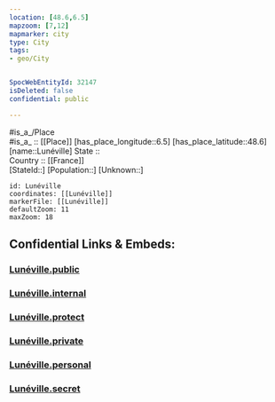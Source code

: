 ```yaml
---
location: [48.6,6.5] 
mapzoom: [7,12] 
mapmarker: city 
type: City
tags:
- geo/City


SpocWebEntityId: 32147
isDeleted: false
confidential: public

---
```

#is_a_/Place  
#is_a_ :: [[Place]] 
[has_place_longitude::6.5] 
[has_place_latitude::48.6] 
[name::Lunéville] 
State ::  
Country :: [[France]]  
[StateId::] 
[Population::] 
[Unknown::] 


```leaflet
id: Lunéville
coordinates: [[Lunéville]] 
markerFile: [[Lunéville]] 
defaultZoom: 11 
maxZoom: 18
```


## Confidential Links & Embeds: 

### [Lunéville.public](/_public/\Earth\Continent\Europe\Europe~West\France\regions~France\Grand_Est\departments~Grand_Est\Meurthe-et-Moselle\communes~Meurthe-et-Moselle\Lunéville\cities~LunévilleLunéville.public.md) 

### [Lunéville.internal](/_internal/\Earth\Continent\Europe\Europe~West\France\regions~France\Grand_Est\departments~Grand_Est\Meurthe-et-Moselle\communes~Meurthe-et-Moselle\Lunéville\cities~LunévilleLunéville.internal.md) 

### [Lunéville.protect](/_protect/\Earth\Continent\Europe\Europe~West\France\regions~France\Grand_Est\departments~Grand_Est\Meurthe-et-Moselle\communes~Meurthe-et-Moselle\Lunéville\cities~LunévilleLunéville.protect.md) 

### [Lunéville.private](/_private/\Earth\Continent\Europe\Europe~West\France\regions~France\Grand_Est\departments~Grand_Est\Meurthe-et-Moselle\communes~Meurthe-et-Moselle\Lunéville\cities~LunévilleLunéville.private.md) 

### [Lunéville.personal](/_personal/\Earth\Continent\Europe\Europe~West\France\regions~France\Grand_Est\departments~Grand_Est\Meurthe-et-Moselle\communes~Meurthe-et-Moselle\Lunéville\cities~LunévilleLunéville.personal.md) 

### [Lunéville.secret](/_secret/\Earth\Continent\Europe\Europe~West\France\regions~France\Grand_Est\departments~Grand_Est\Meurthe-et-Moselle\communes~Meurthe-et-Moselle\Lunéville\cities~LunévilleLunéville.secret.md)

